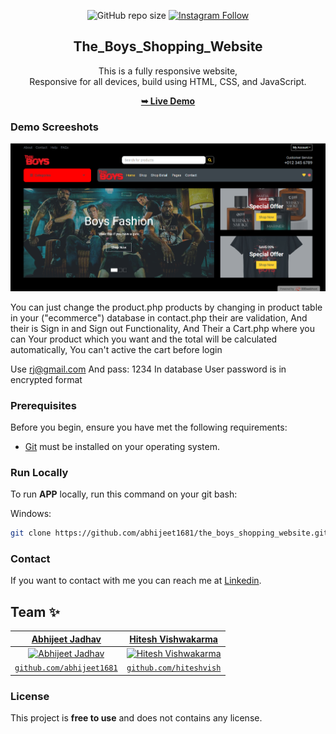 <div align="center">
  
  ![GitHub repo size](https://img.shields.io/github/repo-size/abhijeet1681/the_boys_shopping_website)
  [![Instagram Follow](https://img.shields.io/badge/-Instagram-FF1494)](https://instagram.com/developer_abhii?igshid=ZDdkNTZiNTM=)


  <h2 align="center">The_Boys_Shopping_Website</h2>

  This is a fully responsive website, <br />Responsive for all devices, build using HTML, CSS, and JavaScript.

  <a href="http://theboysshoppingwebsite.000webhostapp.com/"><strong>➥ Live Demo</strong></a>

</div>


### Demo Screeshots

![Portfolio Desktop Demo](aj.png "Desktop Demo")

You can just change the product.php products by changing in product table in your ("ecommerce") database in contact.php their are validation, And their is Sign in and Sign out Functionality, And Their a Cart.php where you can Your product which you want and the total will be calculated automatically, You can't active the cart before login

Use rj@gmail.com And pass: 1234 In database User password is in encrypted format

### Prerequisites

Before you begin, ensure you have met the following requirements:

* [Git](https://git-scm.com/downloads "Download Git") must be installed on your operating system.

### Run Locally

To run **APP** locally, run this command on your git bash:

Windows:

```bash
git clone https://github.com/abhijeet1681/the_boys_shopping_website.git
```

### Contact

If you want to contact with me you can reach me at [Linkedin](www.linkedin.com/in/abhijeet-jadhav-30b625211).

## Team ✨

| <a href="https://abhijeetjadhavportfolio.netlify.app/" target="_blank">**Abhijeet Jadhav**</a> | <a href="#" target="_blank">**Hitesh Vishwakarma**</a> | 
| :---: |:---:|
| [![Abhijeet Jadhav](https://github.com/abhijeet1681.png?size=200)](https://abhijeetjadhavportfolio.netlify.app/)    | [![Hitesh Vishwakarma](https://github.com/HiteshVish.png?size=200)](#) ||
| <a href="https://github.com/abhijeet1681" target="_blank">`github.com/abhijeet1681`</a> | <a href="https://github.com/HiteshVish" target="_blank">`github.com/hiteshvish`</a> 

### License

This project is **free to use** and does not contains any license.
